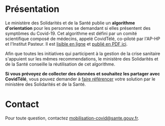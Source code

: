 # Présentation

Le ministère des Solidarités et de la Santé publie un **algorithme d'orientation** pour les personnes se demandant si elles présentent des symptômes du Covid-19.  Cet algorithme est défini par un comité scientifique composé de médecins, appelé CovidTélé, co-piloté par l'AP-HP et l'Institut Pasteur.  Il est [lisible en ligne](algorithme-orientation-covid19.html) et [publié en PDF ici](https://esante.gouv.fr/algorithme-orientation).

Afin que toutes les initiatives qui participent à la gestion de la crise sanitaire s'appuient sur les mêmes recommendations, le ministère des Solidarités et de la Santé conseille la réutilisation de cet algorithme.

**Si vous prévoyez de collecter des données et souhaitez les partager avec CovidTélé**, vous pouvez demander à [faire référencer](https://github.com/Delegation-numerique-en-sante/covid19-algorithme-orientation/blob/master/referencement.org) votre solution par le ministère des Solidarités et de la Santé.

# Contact

Pour toute question, contactez [mobilisation-covid@sante.gouv.fr](mailto:mobilisation-covid@sante.gouv.fr).


